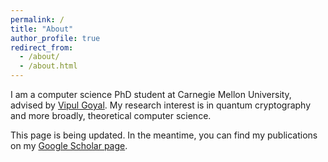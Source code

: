 ```yaml
---
permalink: /
title: "About"
author_profile: true
redirect_from: 
  - /about/
  - /about.html
---
```

I am a computer science PhD student at Carnegie Mellon University, advised by [Vipul Goyal](https://vipulgoyal.org/). My research interest is in quantum cryptography and more broadly, theoretical computer science.

This page is being updated. In the meantime, you can find my publications on my [Google Scholar page](https://scholar.google.com/citations?user=xyzj1-IAAAAJ&hl=en).
